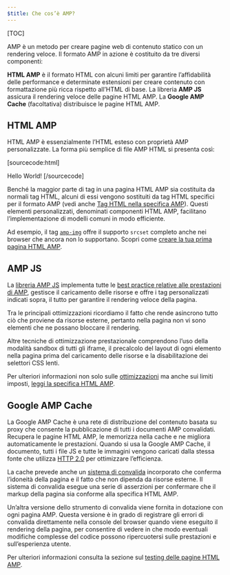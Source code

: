 ```yaml
---
$title: Che cos’è AMP?
---
```

[TOC]

<amp-youtube
    data-videoid="lBTCB7yLs8Y"
    layout="responsive"
    width="480" height="270">
</amp-youtube>

AMP è un metodo per creare pagine web di contenuto statico con un rendering veloce.
Il formato AMP in azione è costituito da tre diversi componenti:

**HTML AMP** è il formato HTML con alcuni limiti per garantire l’affidabilità delle performance
e determinate estensioni per creare contenuto con formattazione più ricca rispetto all’HTML di base.
La libreria **AMP JS** assicura il rendering veloce delle pagine HTML AMP.
La **Google AMP Cache** (facoltativa) distribuisce le pagine HTML AMP.

## HTML AMP

HTML AMP è essenzialmente l’HTML esteso con proprietà AMP personalizzate.
La forma più semplice di file AMP HTML si presenta così:

[sourcecode:html]
<!doctype html>
<html ⚡>
 <head>
   <meta charset="utf-8">
   <link rel="canonical" href="hello-world.html">
   <meta name="viewport" content="width=device-width,minimum-scale=1,initial-scale=1">
   <style amp-boilerplate>body{-webkit-animation:-amp-start 8s steps(1,end) 0s 1 normal both;-moz-animation:-amp-start 8s steps(1,end) 0s 1 normal both;-ms-animation:-amp-start 8s steps(1,end) 0s 1 normal both;animation:-amp-start 8s steps(1,end) 0s 1 normal both}@-webkit-keyframes -amp-start{from{visibility:hidden}to{visibility:visible}}@-moz-keyframes -amp-start{from{visibility:hidden}to{visibility:visible}}@-ms-keyframes -amp-start{from{visibility:hidden}to{visibility:visible}}@-o-keyframes -amp-start{from{visibility:hidden}to{visibility:visible}}@keyframes -amp-start{from{visibility:hidden}to{visibility:visible}}</style><noscript><style amp-boilerplate>body{-webkit-animation:none;-moz-animation:none;-ms-animation:none;animation:none}</style></noscript>
   <script async src="https://cdn.ampproject.org/v0.js"></script>
 </head>
 <body>Hello World!</body>
</html>
[/sourcecode]

Benché la maggior parte di tag in una pagina HTML AMP sia costituita da normali tag HTML,
alcuni di essi vengono sostituiti da tag HTML specifici per il formato AMP (vedi anche
[Tag HTML nella specifica AMP](https://github.com/ampproject/amphtml/blob/master/spec/amp-html-format.md)).
Questi elementi personalizzati, denominati componenti HTML AMP,
facilitano l’implementazione di modelli comuni in modo efficiente.

Ad esempio, il tag [`amp-img`](/docs/reference/amp-img.html)
offre il supporto `srcset` completo anche nei browser che ancora non lo supportano.
Scopri come [creare la tua prima pagina HTML AMP](/docs/get_started/general/create.html).

## AMP JS

La [libreria AMP JS](https://github.com/ampproject/amphtml/tree/master/src) implementa
tutte le [best practice relative alle prestazioni di AMP](/docs/get_started/technical_overview.html),
gestisce il caricamento delle risorse e offre i tag personalizzati indicati sopra,
il tutto per garantire il rendering veloce della pagina.

Tra le principali ottimizzazioni ricordiamo il fatto che rende asincrono tutto ciò che proviene da risorse esterne, pertanto nella pagina non vi sono elementi che ne possano bloccare il rendering.

Altre tecniche di ottimizzazione prestazionale comprendono l’uso della modalità sandbox di tutti gli iframe, il precalcolo del layout di ogni elemento nella pagina prima del caricamento delle risorse e la disabilitazione dei selettori CSS lenti.

Per ulteriori informazioni non solo sulle [ottimizzazioni](/docs/get_started/technical_overview.html) ma anche sui limiti imposti, [leggi la specifica HTML AMP](https://github.com/ampproject/amphtml/blob/master/spec/amp-html-format.md).

## Google AMP Cache

La Google AMP Cache è una rete di distribuzione del contenuto basata su proxy
che consente la pubblicazione di tutti i documenti AMP convalidati.
Recupera le pagine HTML AMP, le memorizza nella cache e ne migliora automaticamente le prestazioni.
Quando si usa la Google AMP Cache, il documento, tutti i file JS e tutte le immagini vengono caricati
dalla stessa fonte che utilizza
[HTTP 2.0](https://http2.github.io/) per ottimizzare l’efficienza.

La cache prevede anche un
[sistema di convalida](https://github.com/ampproject/amphtml/tree/master/validator)
incorporato che conferma l’idoneità della pagina
e il fatto che non dipenda da risorse esterne.
Il sistema di convalida esegue una serie di asserzioni
per confermare che il markup della pagina sia conforme alla specifica HTML AMP.

Un’altra versione dello strumento di convalida viene fornita in dotazione con ogni pagina AMP. Questa versione è in grado di registrare gli errori di convalida direttamente nella console del browser quando viene eseguito il rendering della pagina,
per consentire di vedere in che modo eventuali modifiche complesse del codice
possono ripercuotersi sulle prestazioni e sull’esperienza utente.

Per ulteriori informazioni consulta la sezione sul [testing delle pagine HTML AMP](/docs/guides/validate.html).